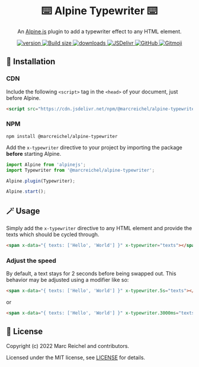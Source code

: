 <h1 align="center">⌨️ Alpine Typewriter ⌨️</h1>

<p align="center">
  An <a href="https://alpinejs.dev">Alpine.js</a> plugin to add a typewriter effect to any HTML element.
</p>

<p align="center">
  <a href="https://www.npmjs.com/package/@marcreichel/alpine-typewriter">
    <img src="https://img.shields.io/github/v/tag/marcreichel/alpine-typewriter?label=version" alt="version">
  </a>
  <a href="https://www.npmjs.com/package/@marcreichel/alpine-typewriter">
    <img src="https://img.badgesize.io/marcreichel/alpine-typewriter/main/dist/alpine-typewriter.min.js.svg?compression=gzip&color=green" alt="Build size">
  </a>
  <a href="https://www.npmjs.com/package/@marcreichel/alpine-typewriter">
    <img src="https://img.shields.io/npm/dt/@marcreichel/alpine-typewriter" alt="downloads">
  </a>
  <a href="https://www.jsdelivr.com/package/npm/@marcreichel/alpine-typewriter">
    <img src="https://data.jsdelivr.com/v1/package/npm/@marcreichel/alpine-typewriter/badge?style=rounded" alt="JSDelivr">
  </a>
  <a href="https://www.npmjs.com/package/@marcreichel/alpine-typewriter">
    <img alt="GitHub" src="https://img.shields.io/github/license/marcreichel/alpine-typewriter">
  </a>
  <a href="https://gitmoji.dev/">
    <img src="https://img.shields.io/badge/gitmoji-%20😜%20😍-FFDD67.svg" alt="Gitmoji">
  </a>
</p>

## 🚀 Installation

### CDN

Include the following `<script>` tag in the `<head>` of your document, just before Alpine.

```html
<script src="https://cdn.jsdelivr.net/npm/@marcreichel/alpine-typewriter@latest/dist/alpine-typewriter.min.js" defer></script>
```

### NPM

```shell
npm install @marcreichel/alpine-typewriter
```

Add the `x-typewriter` directive to your project by importing the package **before** starting Alpine.

```js
import Alpine from 'alpinejs';
import Typewriter from '@marcreichel/alpine-typewriter';

Alpine.plugin(Typewriter);

Alpine.start();
```

## 🪄 Usage

Simply add the `x-typewriter` directive to any HTML element and provide the texts which should be cycled through.

```html
<span x-data="{ texts: ['Hello', 'World'] }" x-typewriter="texts"></span>
```

### Adjust the speed

By default, a text stays for 2 seconds before being swapped out. This behavior may be adjusted using a modifier like so:

```html
<span x-data="{ texts: ['Hello', 'World'] }" x-typewriter.5s="texts"></span>
```
or

```html
<span x-data="{ texts: ['Hello', 'World'] }" x-typewriter.3000ms="texts"></span>
```

## 📄 License

Copyright (c) 2022 Marc Reichel and contributors.

Licensed under the MIT license, see [LICENSE](LICENSE) for details.
